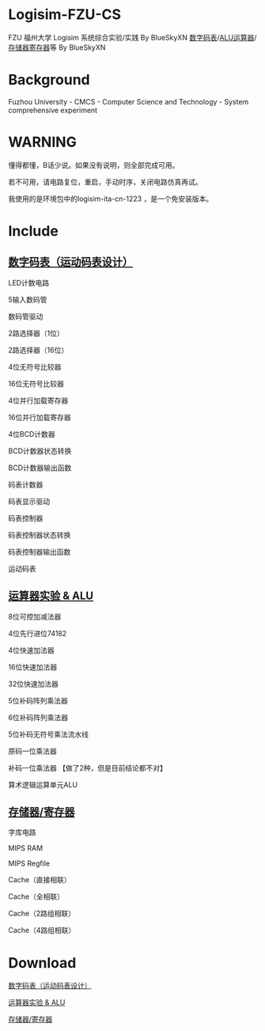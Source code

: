 # Logisim-FZU-CS
FZU 福州大学 Logisim 系统综合实验/实践 By BlueSkyXN 
<a href="https://github.com/BlueSkyXN/Logisim-FZU-CS#%E6%95%B0%E5%AD%97%E7%A0%81%E8%A1%A8%E8%BF%90%E5%8A%A8%E7%A0%81%E8%A1%A8%E8%AE%BE%E8%AE%A1">数字码表</a>/<a href="https://github.com/BlueSkyXN/Logisim-FZU-CS#%E8%BF%90%E7%AE%97%E5%99%A8%E5%AE%9E%E9%AA%8C--alu">ALU运算器</a>/<a href="https://github.com/BlueSkyXN/Logisim-FZU-CS#%E5%AD%98%E5%82%A8%E5%99%A8%E5%AF%84%E5%AD%98%E5%99%A8">存储器寄存器</a>等
By BlueSkyXN 

# Background

Fuzhou University - CMCS - Computer Science and Technology - System comprehensive experiment

# WARNING

懂得都懂，B话少说。如果没有说明，则全部完成可用。

若不可用，请电路复位，重启，手动时序，关闭电路仿真再试。

我使用的是环境包中的logisim-ita-cn-1223 ，是一个免安装版本。

# Include

## <a href="https://cdn.jsdelivr.net/gh/BlueSkyXN/Logisim-FZU-CS/最终成果/数字码表.circ">数字码表（运动码表设计）</a>

LED计数电路

5输入数码管

数码管驱动

2路选择器（1位）

2路选择器（16位）

4位无符号比较器

16位无符号比较器

4位并行加载寄存器

16位并行加载寄存器

4位BCD计数器

BCD计数器状态转换

BCD计数器输出函数

码表计数器

码表显示驱动

码表控制器

码表控制器状态转换

码表控制器输出函数

运动码表

## <a href="https://cdn.jsdelivr.net/gh/BlueSkyXN/Logisim-FZU-CS/最终成果/alu.circ">运算器实验 & ALU</a>

8位可控加减法器

4位先行进位74182

4位快速加法器

16位快速加法器

32位快速加法器

5位补码阵列乘法器

6位补码阵列乘法器

5位补码无符号乘法流水线

原码一位乘法器

补码一位乘法器 【做了2种，但是目前结论都不对】

算术逻辑运算单元ALU

## <a href="https://cdn.jsdelivr.net/gh/BlueSkyXN/Logisim-FZU-CS/最终成果/storage.circ">存储器/寄存器</a>

字库电路

MIPS RAM

MIPS Regfile

Cache（直接相联）

Cache（全相联）

Cache（2路组相联）

Cache（4路组相联）

# Download

<a href="https://cdn.jsdelivr.net/gh/BlueSkyXN/Logisim-FZU-CS/最终成果/数字码表.circ">数字码表（运动码表设计）</a>

<a href="https://cdn.jsdelivr.net/gh/BlueSkyXN/Logisim-FZU-CS/最终成果/alu.circ">运算器实验 & ALU</a>

<a href="https://cdn.jsdelivr.net/gh/BlueSkyXN/Logisim-FZU-CS/最终成果/storage.circ">存储器/寄存器</a>



